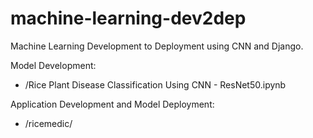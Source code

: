 # machine-learning-dev2dep
Machine Learning Development to Deployment using CNN and Django.

Model Development:

- /Rice Plant Disease Classification Using CNN - ResNet50.ipynb

Application Development and Model Deployment:

- /ricemedic/

